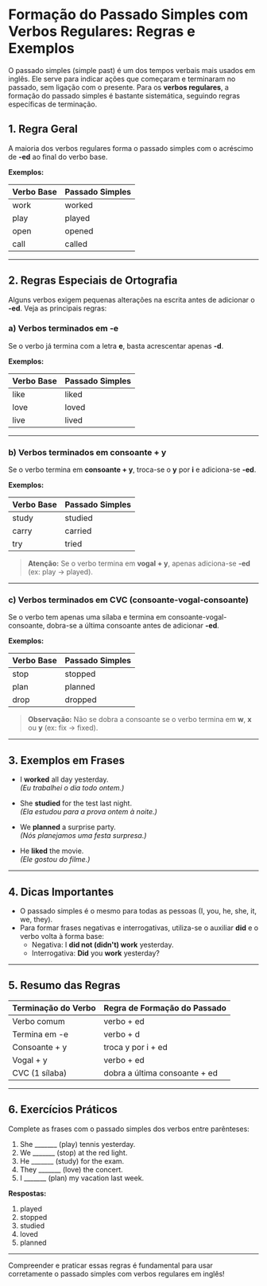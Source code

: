 
# Formação do Passado Simples com Verbos Regulares: Regras e Exemplos

O passado simples (simple past) é um dos tempos verbais mais usados em inglês. Ele serve para indicar ações que começaram e terminaram no passado, sem ligação com o presente. Para os **verbos regulares**, a formação do passado simples é bastante sistemática, seguindo regras específicas de terminação.

## 1. Regra Geral

A maioria dos verbos regulares forma o passado simples com o acréscimo de **-ed** ao final do verbo base.

**Exemplos:**

| Verbo Base | Passado Simples |
|------------|-----------------|
| work       | worked          |
| play       | played          |
| open       | opened          |
| call       | called          |

---

## 2. Regras Especiais de Ortografia

Alguns verbos exigem pequenas alterações na escrita antes de adicionar o **-ed**. Veja as principais regras:

### a) Verbos terminados em **-e**

Se o verbo já termina com a letra **e**, basta acrescentar apenas **-d**.

**Exemplos:**

| Verbo Base | Passado Simples |
|------------|-----------------|
| like       | liked           |
| love       | loved           |
| live       | lived           |

---

### b) Verbos terminados em **consoante + y**

Se o verbo termina em **consoante + y**, troca-se o **y** por **i** e adiciona-se **-ed**.

**Exemplos:**

| Verbo Base | Passado Simples |
|------------|-----------------|
| study      | studied         |
| carry      | carried         |
| try        | tried           |

> **Atenção:** Se o verbo termina em **vogal + y**, apenas adiciona-se **-ed** (ex: play → played).

---

### c) Verbos terminados em **CVC** (consoante-vogal-consoante)

Se o verbo tem apenas uma sílaba e termina em consoante-vogal-consoante, dobra-se a última consoante antes de adicionar **-ed**.

**Exemplos:**

| Verbo Base | Passado Simples |
|------------|-----------------|
| stop       | stopped         |
| plan       | planned         |
| drop       | dropped         |

> **Observação:** Não se dobra a consoante se o verbo termina em **w**, **x** ou **y** (ex: fix → fixed).

---

## 3. Exemplos em Frases

- I **worked** all day yesterday.  
  *(Eu trabalhei o dia todo ontem.)*

- She **studied** for the test last night.  
  *(Ela estudou para a prova ontem à noite.)*

- We **planned** a surprise party.  
  *(Nós planejamos uma festa surpresa.)*

- He **liked** the movie.  
  *(Ele gostou do filme.)*

---

## 4. Dicas Importantes

- O passado simples é o mesmo para todas as pessoas (I, you, he, she, it, we, they).
- Para formar frases negativas e interrogativas, utiliza-se o auxiliar **did** e o verbo volta à forma base:
  - Negativa: I **did not (didn't) work** yesterday.
  - Interrogativa: **Did** you **work** yesterday?

---

## 5. Resumo das Regras

| Terminação do Verbo | Regra de Formação do Passado |
|---------------------|-----------------------------|
| Verbo comum         | verbo + ed                  |
| Termina em -e       | verbo + d                   |
| Consoante + y       | troca y por i + ed          |
| Vogal + y           | verbo + ed                  |
| CVC (1 sílaba)      | dobra a última consoante + ed|

---

## 6. Exercícios Práticos

Complete as frases com o passado simples dos verbos entre parênteses:

1. She _______ (play) tennis yesterday.
2. We _______ (stop) at the red light.
3. He _______ (study) for the exam.
4. They _______ (love) the concert.
5. I _______ (plan) my vacation last week.

**Respostas:**
1. played
2. stopped
3. studied
4. loved
5. planned

---

Compreender e praticar essas regras é fundamental para usar corretamente o passado simples com verbos regulares em inglês!
```
